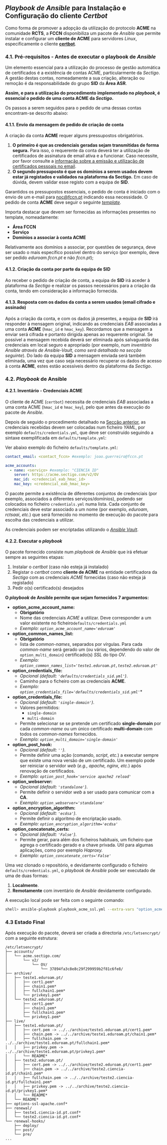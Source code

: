 ## *Playbook de Ansible* para Instalação e Configuração do cliente *Certbot*

Como forma de promover a adopção da utilização do protocolo **ACME** na comunidade **RCTS**, a **FCCN** disponibiliza um pacote de *Ansible* que permite instalar e configurar um **cliente de ACME** para servidores *Linux*, especificamente o cliente [**certbot**](https://certbot.eff.org/).

### 4.1. Pré-requisitos - Antes de executar o playbook de *Ansible*

Um elemento essencial para a utilização do processo de gestão automática de certificados é a existência de contas ACME, particularmente da *Sectigo*.
A gestão destas contas, nomeadamente a sua criação, alteração ou remoção é da responsabilidade do grupo **SID** da **Área ASR**.

**Assim, e para a utilização do procedimento implementado no *playbook*, é essencial o pedido de uma conta ACME da *Sectigo*.**

Os passos a serem seguidos para o pedido de uma dessas contas encontram-se descrito abaixo:

#### 4.1.1. Envio da mensagem de pedido de criação de conta
A criação da conta **ACME** requer alguns pressupostos obrigatórios. 
1. **O primeiro é que as credenciais geradas sejam transmitidas de forma segura.**
Para isso, o requerente da conta deverá ter a utilização de certificados de assinatura de email ativa e a funcionar.
Caso necessite, por favor consulte a [informação sobre a emissão e utilização de certificados pessoais no email](https://share.fccn.pt/sites/rctscertificados/ManualUtilizador/#page-toc-3).
2. **O segundo pressuposto é que os domínios a serem usados devem estar já registados e validados na plataforma da Sectigo.**
Em caso de dúvida, devem validar esse registo com a equipa de **SID**.

Garantidos os pressupostos essenciais, o pedido de conta é iniciado com o envio de um e-mail para <noc@fccn.pt> indicando essa necessidade.
O pedido de conta **ACME** deve seguir o seguinte [*template*](LINKMISSING).

Importa destacar que devem ser fornecidas as informações presentes no template, nomeadamente:
* **Área FCCN**
* **Serviço**
* **Domínios a associar à conta ACME**

Relativamente aos domínios a associar, por questões de segurança, deve ser usado o mais específico possível dentro do serviço (por exemplo, deve ser pedido  *eduroam.fccn.pt* e não *fccn.pt*);
<!-- * Se necessário podem indicar um wild-card de um subdomínio, evitando um domínio de topo (ex: *.eduroam.fccn.pt e não*.fccn.pt); -->

#### 4.1.2. Criação da conta por parte da equipa de SID

Ao receber o pedido de criação de conta, a equipa de **SID** irá aceder à plataforma da *Sectigo* e realizar os passos necessários para a criação da conta, tendo em consideração a informação fornecida.

#### 4.1.3. Resposta com os dados da conta a serem usados (email cifrado e assinado)

Após a criação da conta, e com os dados já presentes, a equipa de **SID** irá responder à mensagem original, indicando as credenciais *EAB* associadas a uma conta **ACME** (``hmac_id`` e ``hmac_key``).
Recordamos que a mensagem a enviar será cifrada e portanto dirigida apenas ao requerente original.
Se possível a mensagem recebida deverá ser eliminada após salvaguarda das credenciais em local seguro e apropriado (por exemplo, *num inventário Ansible através de Ansible-Vault, como será detalhado na secção seguinte*).
Do lado da equipa **SID** a mensagem enviada será também eliminada, uma vez que caso seja necessário recuperar os dados de acesso à conta **ACME**, estes estão acessíveis dentro da plataforma da *Sectigo*.

### 4.2. *Playbook* de Ansible

#### 4.2.1. Inventário - Credenciais ACME

O cliente de ACME (``certbot``) necessita de credenciais *EAB* associadas a uma conta ACME (``hmac_id`` e ``hmac_key``), pelo que antes da execução do pacote de *Ansible*.

Depois de seguido o procedimento detalhado na [Secção anterior](https://share.fccn.pt/sites/rctscertificados/ACME/acme_internal_fccn/#page-toc-9), as credenciais recebidas devem ser colocadas num ficheiro *YAML*, por exemplo ``defaults/credentials.yml``, que deve ser construído seguindo a sintaxe exemplificada em ``defaults/template.yml``:

Ver abaixo exemplo do ficheiro ``defaults/template.yml``:

```yaml
contact_email: <contact_fccn> #exemplo: joao.guerreiro@fccn.pt

acme_accounts: 
  - name: <serviço> #exemplo: "CIENCIA ID"
    server: https://acme.sectigo.com/v2/OV
    mac_id: <credencial_eab_hmac_id>
    mac_key: <credencial_eab_hmac_key>
```

O pacote permite a existência de diferentes conjuntos de credenciais (por exemplo, associados a diferentes serviços/domínios), podendo ser colocados no ficheiro ``credentials.yml`` numa lista.
Cada conjunto de credenciais deve estar associado a um nome (por exemplo, *eduroam*, *rctsaai*, *etc.*) que será fornecido no momento de execução do pacote para escolha das credenciais a utilizar.

As credenciais podem ser encriptadas utilizando o [*Ansible Vault*](https://docs.ansible.com/ansible/latest/vault_guide/index.html).

#### 4.2.2. Executar o *playbook*

O pacote fornecido consiste num *playbook* de *Ansible* que irá efetuar sempre as seguintes etapas:

1. Instalar o *certbot* (caso não esteja já instalado)
2. Registar o *certbot* como **cliente de ACME** na entidade certificadora da *Sectigo* com as credenciais *ACME* fornecidas (caso não esteja já registado)
3. Pedir o(s) certificado(s) desejados

**O *playbook* de Ansible permite que sejam fornecidos 7 argumentos:**

* **option_acme_account_name:**
    * **Obrigatório**
    * Nome das credenciais *ACME* a utilizar. Deve corresponder a um valor existente no ficheiro``defaults/credentials.yml``
    * *Exemplo: ``option_acme_account_name='eduroam'``*
* **option_common_names_list:**
    * **Obrigatório**
    * lista de *common-names*, separados por vírgulas. Para cada *common-name* será gerado um (ou vários, dependendo do valor de ``option_multi_domain``) certificado(s) *SSL* do tipo *OV*.
    * *Exemplo: ``option_common_names_list='teste1.eduroam.pt,teste2.eduroam.pt'``*
* **option_credentials_file:**
    * *Opcional (default: ``'defaults/credentials_sid.yml'``)*.
    * Caminho para o ficheiro com as credenciais **ACME**.
    * *Exemplo: ``option_credentials_file='defaults/credentials_sid.yml'``**
* **option_credentials_file:**
    * *Opcional (default: ``'single-domain'``)*.
    * Valores permitidos:
        * ``single-domain``
        * ``multi-domain``
    * Permite selecionar se se pretende um certificado **single-domain** por cada *common-name* ou um único certificado **multi-domain** com todos os *common-names* fornecidos.
    * *Exemplo: ``option_multi_domain='single-domain'``*
* **option_post_hook:**
    * *Opcional (default: ``''``)*.
    * Permite definir uma ação (comando, *script*, *etc.*) a executar sempre que existe uma nova versão de um certificado. Um exemplo pode ser reiniciar o servidor *web* (*e.g., apache, nginx, etc.*) após renovação de certificados.
    * *Exemplo: ``option_post_hook='service apache2 reload'``*
* **option_webserver:**
    * *Opcional (default: ``'standalone'``)*.
    * Permite definir o servidor *web* a ser usado para comunicar com a **CA**.
    * *Exemplo: ``option_webserver='standalone'``*
* **option_encryption_algorithm:**
    * *Opcional (default: ``'ecdsa'``)*.
    * Permite definir o algoritmo de encriptação usado.
    * *Exemplo: ``option_encryption_algorithm='ecdsa'``*
* **option_concatenate_certs:**
    * *Opcional (default: ``'False'``)*.
    * Permite gerar, para além dos ficheiros habituais, um ficheiro que agrega o certificado gerado e a chave privada. Util para algumas aplicações, como por exemplo *Haproxy.*
    * *Exemplo: ``option_concatenate_certs='False'``*

Uma vez clonado o repositório, e devidamente configurado o ficheiro ``defaults/credentials.yml``, o *playbook* de *Ansible* pode ser executado de uma de duas formas: 
1. **Localmente**.
2. **Remotamente** com inventário de *Ansible* devidamente configurado.

A execução local pode ser feita com o seguinte comando:

```bash
shell> ansible-playbook playbook_acme_ssl.yml --extra-vars "option_acme_account_name='eduroam' option_common_names_list='teste1.eduroam.pt,teste2.eduroam.pt' option_credentials_file='defaults/credentials_sid.yml' option_multi_domain='single-domain' option_post_hook='service apache2 reload'"
```

### 4.3 Estado Final

Após execução do pacote, deverá ser criada a directoria ``/etc/letsencrypt/`` com a seguinte estrutura:

```shell
/etc/letsencrypt/
├── accounts/
│   └── acme.sectigo.com/
│       └── v2/
│           └── OV/
│               └── 37894fa3c8e8c29f299959b2f81c6fe8/
├── archive/
│   ├── teste1.eduroam.pt/
│   │   ├── cert1.pem*
│   │   ├── chain1.pem*
│   │   ├── fullchain1.pem*
│   │   └── privkey1.pem*
│   └── teste2.eduroam.pt/
│       ├── cert1.pem*
│       ├── chain1.pem*
│       ├── fullchain1.pem*
│       └── privkey1.pem*
├── live/
│   ├── teste1.eduroam.pt/
│   │   ├── cert.pem -> ../../archive/teste1.eduroam.pt/cert1.pem*
│   │   ├── chain.pem -> ../../archive/teste1.eduroam.pt/chain1.pem*
│   │   ├── fullchain.pem -> ../../archive/teste1.eduroam.pt/fullchain1.pem*
│   │   ├── privkey.pem -> ../../archive/teste1.eduroam.pt/privkey1.pem*
│   │   └── README*
│   ├── teste2.eduroam.pt/
│   │   ├── cert.pem -> ../../archive/teste2.eduroam.pt/cert1.pem*
│   │   ├── chain.pem -> ../../archive/teste2.ciencia-id.pt/chain1.pem*
│   │   ├── fullchain.pem -> ../../archive/teste2.ciencia-id.pt/fullchain1.pem*
│   │   ├── privkey.pem -> ../../archive/teste2.ciencia-id.pt/privkey1.pem*
│   │   └── README*
│   └── README*
├── options-ssl-apache.conf*
├── renewal/
│   ├── teste1.ciencia-id.pt.conf*
│   └── teste2.ciencia-id.pt.conf*
└── renewal-hooks/
    ├── deploy/
    ├── post/
    └── pre/
...
```
